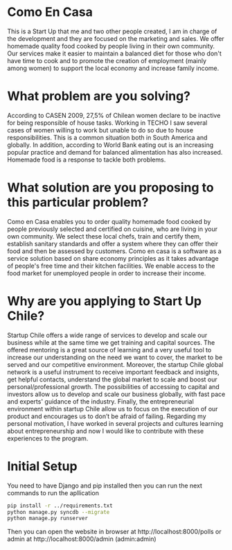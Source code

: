 # Como En Casa
This is a Start Up that me and two other people created, I am in charge of the development and they are focused on the marketing
and sales. We offer homemade quality food cooked by people living in their own community. 
Our services make it easier to maintain a balanced diet for those who don't have time to cook
and to promote the creation of employment (mainly among women) to support the local economy and increase family income.


# What problem are you solving?
According to CASEN 2009, 27,5% of Chilean women declare to be inactive for being responsible of house tasks. 
Working in TECHO I saw several cases of women willing to work but unable to do so due to house responsibilities. 
This is a common situation both in South America and globally. 
In addition, according to World Bank eating out is an increasing popular practice and demand for balanced alimentation has also increased. 
Homemade food is a response to tackle both problems.

# What solution are you proposing to this particular problem? 

Como en Casa enables you to order quality homemade food cooked by people previously selected and certified on cuisine, 
who are living in your own community. We select these local chefs, train and certify them, 
establish sanitary standards and offer a system where they can offer their food and then be assessed by customers. 
Como en casa is a software as a service solution based on share economy principles as it takes advantage of people's 
free time and their kitchen facilities. 
We enable access to the food market for unemployed people in order to increase their income.

# Why are you applying to Start Up Chile? 

Startup Chile offers a wide range of services to develop and scale our business while at the same time we get training and
capital sources. The offered mentoring is a great source of learning and a very useful tool to increase our
understanding on the need we want to cover, the market to be served and our competitive environment. 
Moreover, the startup Chile global network is a useful instrument to receive important feedback and insights, 
get helpful contacts, understand the global market to scale and boost our personal/professional growth. 
The possibilities of accessing to capital and investors allow us to develop and scale our business globally, 
with fast pace and experts' guidance of the industry. Finally, the entrepreneurial environment within startup Chile 
allow us to focus on the execution of our product and encourages us to don’t be afraid of failing. 
Regarding my personal motivation, I have worked in several projects and cultures 
learning about entrepreneurship and now I would like to contribute with these experiences to the program. 

# Initial Setup

You need to have Django and pip installed then you can run the next commands to run the apllication 

```bash
pip install -r ../requirements.txt  
python manage.py syncdb --migrate
python manage.py runserver

``` 

Then you can open the website in browser at http://localhost:8000/polls or admin at http://localhost:8000/admin (admin:admin)